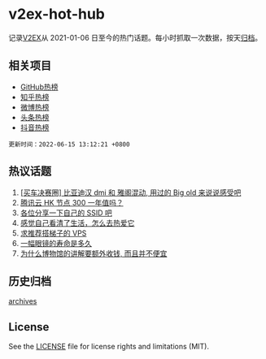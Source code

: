 # v2ex-hot-hub

 记录[V2EX](https://www.v2ex.com/)从 2021-01-06 日至今的热门话题。每小时抓取一次数据，按天[归档](archives)。
 
 ## 相关项目

- [GitHub热榜](https://github.com/lonnyzhang423/github-hot-hub)
- [知乎热榜](https://github.com/lonnyzhang423/zhihu-hot-hub)
- [微博热榜](https://github.com/lonnyzhang423/weibo-hot-hub)
- [头条热榜](https://github.com/lonnyzhang423/toutiao-hot-hub)
- [抖音热榜](https://github.com/lonnyzhang423/douyin-hot-hub)


 `更新时间：2022-06-15 13:12:21 +0800`

## 热议话题

1. [[买车决赛圈] 比亚迪汉 dmi 和 雅阁混动, 用过的 Big old 来说说感受吧](https://www.v2ex.com/t/859546)
1. [腾讯云 HK 节点 300 一年值吗？](https://www.v2ex.com/t/859587)
1. [各位分享一下自己的 SSID 吧](https://www.v2ex.com/t/859713)
1. [感觉自己看清了生活，怎么去热爱它](https://www.v2ex.com/t/859562)
1. [求推荐搭梯子的 VPS](https://www.v2ex.com/t/859557)
1. [一幅眼镜的寿命是多久](https://www.v2ex.com/t/859701)
1. [为什么博物馆的讲解要额外收钱, 而且并不便宜](https://www.v2ex.com/t/859638)

## 历史归档

[archives](archives)

## License

See the [LICENSE](LICENSE) file for license rights and limitations (MIT).
